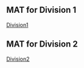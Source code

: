 ## MAT for Division 1
   [Division1](https://github.com/malagasyalgo/Winners/tree/master/Division1)
   
## MAT for Division 2
   [Division2](https://github.com/malagasyalgo/Winners/tree/master/Division2)
